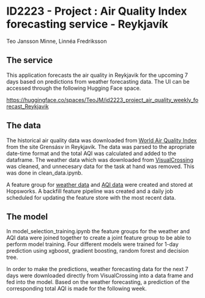 # ID2223 - Project : Air Quality Index forecasting service - Reykjavík
Teo Jansson Minne, Linnéa Fredriksson

## The service
This application forecasts the air quality in Reykjavik for the upcoming 7 days based on predictions from weather forecasting data. 
The UI can be accessed through the following Hugging Face space.

https://huggingface.co/spaces/TeoJM/id2223_project_air_quality_weekly_forecast_Reykjavik

## The data
The historical air quality data was downloaded from [World Air Quality Index](https://aqicn.org/city/iceland/grensasv) from the site Grensásv in Reykjavik.
The data was parsed to the apropriate date-time format and the total AQI was calculated and added to the dataframe. 
The weather data which was downloaded from [VisualCrossing](https://www.visualcrossing.com) was cleaned, and unnecesary data for the task at hand was removed.
This was done in clean_data.ipynb. 

A feature group for [weather data](https://c.app.hopsworks.ai/p/5380/fs/5287/fg/14746) and [AQI data](https://c.app.hopsworks.ai/p/5380/fs/5287/fg/14745) were created and stored at Hopsworks. 
A backfill feature pipeline was created and a daily job scheduled for updating the feature store with the most recent data. 

## The model

In model_selection_training.ipynb the feature groups for the weather and AQI data were joined together to create a joint feature group to be able to perform model training. Four different models were trained for 1-day prediction using xgboost, gradient boosting, random forest and decision tree. 

In order to make the predictions, weather forecasting data for the next 7 days were downloaded directly from VisualCrossing into a data frame and fed into the model. Based on the weather forecasting, a prediction of the corresponding total AQI is made for the following week. 
